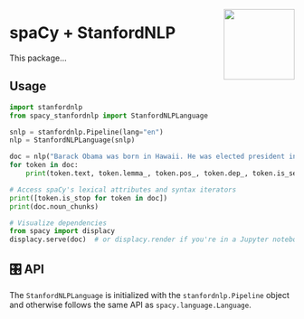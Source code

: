 <a href="https://explosion.ai"><img src="https://explosion.ai/assets/img/logo.svg" width="125" height="125" align="right" /></a>

# spaCy + StanfordNLP

This package...

## Usage

```python
import stanfordnlp
from spacy_stanfordnlp import StanfordNLPLanguage

snlp = stanfordnlp.Pipeline(lang="en")
nlp = StanfordNLPLanguage(snlp)

doc = nlp("Barack Obama was born in Hawaii. He was elected president in 2008.")
for token in doc:
    print(token.text, token.lemma_, token.pos_, token.dep_, token.is_sent_start)

# Access spaCy's lexical attributes and syntax iterators
print([token.is_stop for token in doc])
print(doc.noun_chunks)

# Visualize dependencies
from spacy import displacy
displacy.serve(doc)  # or displacy.render if you're in a Jupyter notebook
```

## 🎛 API

The `StanfordNLPLanguage` is initialized with the `stanfordnlp.Pipeline` object
and otherwise follows the same API as `spacy.language.Language`.
